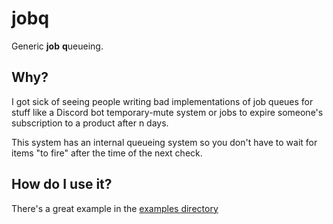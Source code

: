 # jobq
Generic **job** **q**ueueing.

## Why?
I got sick of seeing people writing bad implementations of job queues for stuff like a Discord bot temporary-mute system or jobs to expire someone's subscription to a product after n days.  

This system has an internal queueing system so you don't have to wait for items "to fire" after the time of the next check. 

## How do I use it?
There's a great example in the [examples directory](examples/)
